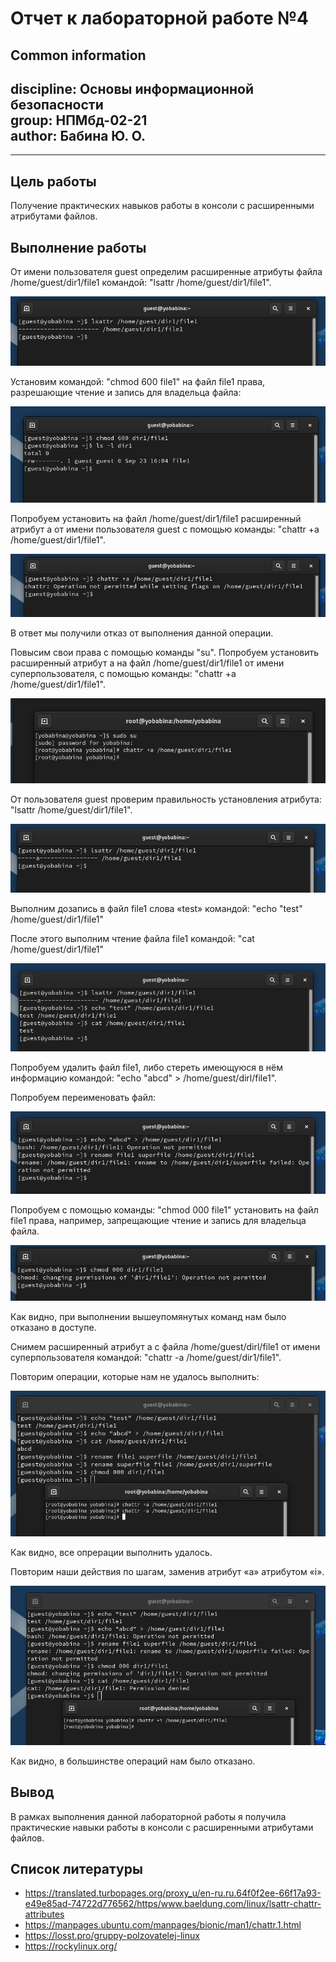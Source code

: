 # **Отчет к лабораторной работе №4**
## **Common information**
discipline: Основы информационной безопасности  
group: НПМбд-02-21  
author: Бабина Ю. О.
---
---
## **Цель работы**
Получение практических навыков работы в консоли с расширенными атрибутами файлов.

## **Выполнение работы**

От имени пользователя guest определим расширенные атрибуты файла /home/guest/dir1/file1 командой:
"lsattr /home/guest/dir1/file1".

![Просмотр расширенных атрибутов файла](images/s1.png)

Установим командой: "chmod 600 file1"
на файл file1 права, разрешающие чтение и запись для владельца файла:

![Установка прав доступа на файл](images/s2.png)

Попробуем установить на файл /home/guest/dir1/file1 расширенный атрибут a от имени пользователя guest с помощью команды:
"chattr +a /home/guest/dir1/file1".

 ![Установка расширенных прав доступа на файл](images/s3.png)

 В ответ мы получили отказ от выполнения данной операции.

 Повысим свои права с помощью команды "su". Попробуем установить расширенный атрибут a на файл /home/guest/dir1/file1 от имени суперпользователя, с помощью команды: "chattr +a /home/guest/dir1/file1".

 ![Установка расширенных прав доступа на файл от имени администратора](images/s4.png)

 От пользователя guest проверим правильность установления атрибута: "lsattr /home/guest/dir1/file1".

 ![Просмотр расширенных прав доступа](images/s5.png)

 Выполним дозапись в файл file1 слова «test» командой:
"echo "test" /home/guest/dir1/file1"

После этого выполним чтение файла file1 командой:
"cat /home/guest/dir1/file1"

 ![Дозапись в файл командой echo](images/s6.png)

Попробуем удалить файл file1, либо стереть имеющуюся в нём информацию командой:
"echo "abcd" > /home/guest/dirl/file1".

Попробуем переименовать файл:
 
 ![Перезапись файла командой echo](images/s7.png)

Попробуем с помощью команды: "chmod 000 file1"
установить на файл file1 права, например, запрещающие чтение и запись для владельца файла.

![Установка прав доступа на файл](images/s8.png)

Как видно, при выполнении вышеупомянутых команд нам было отказано в доступе.

Снимем расширенный атрибут a с файла /home/guest/dirl/file1 от имени суперпользователя командой:
"chattr -a /home/guest/dir1/file1".

Повторим операции, которые нам не удалось выполнить:

![Выполнение операций при отсутвии расширенных прав доступа к файлу](images/s9.png)

Как видно, все опрерации выполнить удалось.

Повторим наши действия по шагам, заменив атрибут «a» атрибутом «i».

![Выполнение операций с другими расширенными правами доступа к файлу](images/s10.png)

Как видно, в большинстве операций нам было отказано.

## **Вывод**
В рамках выполнения данной лабораторной работы я получила практические навыки работы в консоли с расширенными атрибутами файлов.

## **Список литературы** ##
* https://translated.turbopages.org/proxy_u/en-ru.ru.64f0f2ee-66f17a93-e49e85ad-74722d776562/https/www.baeldung.com/linux/lsattr-chattr-attributes
* https://manpages.ubuntu.com/manpages/bionic/man1/chattr.1.html
* https://losst.pro/gruppy-polzovatelej-linux
* https://rockylinux.org/